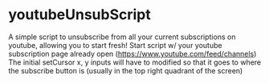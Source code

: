 # youtubeUnsubScript
A simple script to unsubscribe from all your current subscriptions on youtube, allowing you to start fresh!
Start script w/ your youtube subscription page already open (https://www.youtube.com/feed/channels)
The initial setCursor x, y inputs will have to modified so that it goes to where the subscribe button is (usually in the top right quadrant of the screen)
